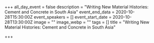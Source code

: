 +++
all_day_event = false
description = "Writing New Material Histories: Cement and Concrete in South Asia"
event_end_data = 2020-10-28T15:30:00Z
event_speakers = []
event_start_date = 2020-10-28T13:30:00Z
image = ""
image_webp = ""
tags = []
title = "Writing New Material Histories: Cement and Concrete in South Asia"

+++
